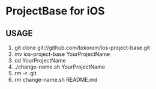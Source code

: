 # ProjectBase for iOS

## USAGE

1. git clone git://github.com/tokorom/ios-project-base.git
1. mv ios-project-base YourProjectName
1. cd YourProjectName
1. ./change-name.sh YourProjectName
1. rm -r .git
1. rm change-name.sh README.md
